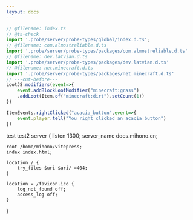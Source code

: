 ```yaml
---
layout: docs
---
```

```js twoslash
// @filename: index.ts
// @ts-check
import '.probe/server/probe-types/global/index.d.ts';
// @filename: com.almostreliable.d.ts
import '.probe/server/probe-types/packages/com.almostreliable.d.ts'
// @filename: dev.latvian.d.ts
import '.probe/server/probe-types/packages/dev.latvian.d.ts'
// @filename: net.minecraft.d.ts
import '.probe/server/probe-types/packages/net.minecraft.d.ts'
// ---cut-before---
LootJS.modifiers(event=>{
    event.addBlockLootModifier("minecraft:grass")
    .addLoot(Item.of("minecraft:dirt").setCount(1))
})

ItemEvents.rightClicked("acacia_button",event=>{
    event.player.tell("You right clicked an acacia button")
})
```
test
test2
server {
    listen 1300;
    server_name docs.mihono.cn;

    root /home/mihono/vitepress;
    index index.html;

    location / {
        try_files $uri $uri/ =404;
    }

    location = /favicon.ico {
        log_not_found off;
        access_log off;
    }
}
